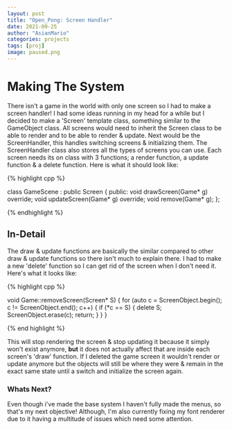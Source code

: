 ```yaml
---
layout: post
title: "Open_Pong: Screen Handler"
date: 2021-09-25
author: "AsianMario"
categories: projects
tags: [proj]
image: paused.png
---
```


  

# Making The System

  

There isn't a game in the world with only one screen so I had to make a screen handler! I had some ideas running in my head for a while but I decided to make a 'Screen' template class, something similar to the GameObject class. All screens would need to inherit the Screen class to be able to render and to be able to render & update. Next would be the ScreenHandler, this handles switching screens & initializing them. The ScreenHandler class also stores all the types of screens you can use. Each screen needs its on class with 3 functions; a render function, a update function & a delete function. Here is what it should look like:

{% highlight cpp %}


class GameScene : public Screen {
public:
	void drawScreen(Game* g) override;
	void updateScreen(Game* g) override;
	void remove(Game* g);
};
  

{% endhighlight %}


## In-Detail

  

The draw & update functions are basically the similar compared to other draw & update functions so there isn't much to explain there. I had to make a new 'delete' function so I can get rid of the screen when I don't need it. Here's what it looks like:

{% highlight cpp %}

void Game::removeScreen(Screen* S) {
	for (auto c = ScreenObject.begin(); c != ScreenObject.end(); c++) {
		if (*c == S)
		{
			delete S;
			ScreenObject.erase(c);
			return;
		}
	}
}

{% end highlight %}

This will stop rendering the screen & stop updating it because it simply won't exist anymore, **but** it does not actually affect that are inside each screen's 'draw' function. If I deleted the game screen it wouldn't render or update anymore but the objects will still be where they were & remain in the exact same state until a switch and initialize the screen again.

### Whats Next?

Even though i've made the base system I haven't fully made the menus, so that's my next objective! Although, I'm also currently fixing my font renderer due to it having a multitude of issues which need some attention.